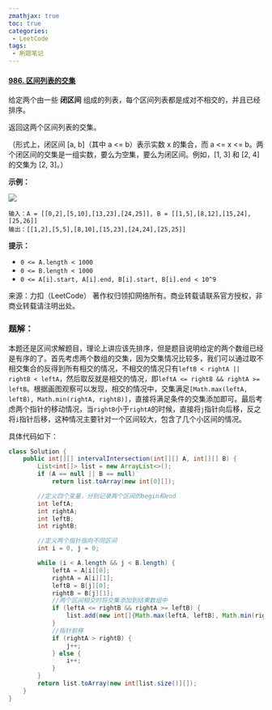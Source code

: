 ```yaml
---
zmathjax: true
toc: true
categories:
 - LeetCode
tags:
 - 刷题笔记
---
```


#### [986. 区间列表的交集](https://leetcode-cn.com/problems/interval-list-intersections/)

给定两个由一些 **闭区间** 组成的列表，每个区间列表都是成对不相交的，并且已经排序。

返回这两个区间列表的交集。

（形式上，闭区间 [a, b]（其中 a <= b）表示实数 x 的集合，而 a <= x <= b。两个闭区间的交集是一组实数，要么为空集，要么为闭区间。例如，[1, 3] 和 [2, 4] 的交集为 [2, 3]。）

<!--more-->

**示例：**

![](https://assets.leetcode-cn.com/aliyun-lc-upload/uploads/2019/02/02/interval1.png)

```
输入：A = [[0,2],[5,10],[13,23],[24,25]], B = [[1,5],[8,12],[15,24],[25,26]]
输出：[[1,2],[5,5],[8,10],[15,23],[24,24],[25,25]]
```

**提示：**

- `0 <= A.length < 1000`
- `0 <= B.length < 1000`
- `0 <= A[i].start, A[i].end, B[i].start, B[i].end < 10^9`

来源：力扣（LeetCode）
著作权归领扣网络所有。商业转载请联系官方授权，非商业转载请注明出处。

### 题解：

本题还是区间求解题目，理论上讲应该先排序，但是题目说明给定的两个数组已经是有序的了。首先考虑两个数组的交集，因为交集情况比较多，我们可以通过取不相交集合的反得到所有相交的情况，不相交的情况只有`leftB < rightA || rightB < leftA`，然后取反就是相交的情况，即`leftA <= rightB && rightA >= leftB`。根据画图观察可以发现，相交的情况中，交集满足`[Math.max(leftA, leftB), Math.min(rightA, rightB)]`，直接将满足条件的交集添加即可。最后考虑两个指针的移动情况，当`rightB`小于`rightA`的时候，直接将`j`指针向后移，反之将`i`指针后移，这种情况主要针对一个区间较大，包含了几个小区间的情况。

具体代码如下：

```java
class Solution {
    public int[][] intervalIntersection(int[][] A, int[][] B) {
        List<int[]> list = new ArrayList<>();
        if (A == null || B == null)
            return list.toArray(new int[0][]);

        //定义四个变量，分别记录两个区间的begin和end
        int leftA;
        int rightA;
        int leftB;
        int rightB;

        //定义两个指针指向不同区间
        int i = 0, j = 0;

        while (i < A.length && j < B.length) {
            leftA = A[i][0];
            rightA = A[i][1];
            leftB = B[j][0];
            rightB = B[j][1];
            //两个区间相交时将交集添加到结果数组中
            if (leftA <= rightB && rightA >= leftB) {
                list.add(new int[]{Math.max(leftA, leftB), Math.min(rightA, rightB)});
            }
            //指针前移
            if (rightA > rightB) {
                j++;
            } else {
                i++;
            }
        }
        return list.toArray(new int[list.size()][]);
    }
}
```
